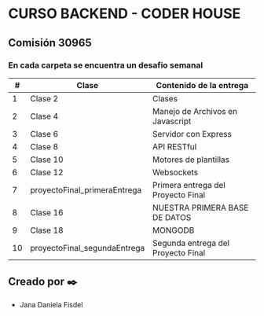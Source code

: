 # CURSO BACKEND - CODER HOUSE

## Comisión 30965

### En cada carpeta se encuentra un desafio semanal


| # | Clase |Contenido de la entrega|
| ------| ----------- | ------------- |
| 1 | Clase 2  | Clases |
| 2 | Clase 4  | Manejo de Archivos en Javascript |
| 3 | Clase 6  | Servidor con Express |
| 4 | Clase 8  | API RESTful |
| 5 | Clase 10 | Motores de plantillas |
| 6 | Clase 12 | Websockets | 
| 7 | proyectoFinal_primeraEntrega| Primera entrega del Proyecto Final | 
| 8 | Clase 16 | NUESTRA PRIMERA BASE DE DATOS | 
| 9 | Clase 18 | MONGODB |
|10 | proyectoFinal_segundaEntrega| Segunda entrega del Proyecto Final |


## Creado por ✒️
- Jana Daniela Fisdel